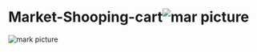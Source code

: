 # Market-Shooping-cart![mar picture](https://user-images.githubusercontent.com/96592956/172020429-9485ab22-c61e-4785-bf4d-29b57305686f.jpg)
![mark picture](https://user-images.githubusercontent.com/96592956/172020522-03b366bd-5ea1-4f5f-bb05-544feac4dcc7.jpg)
